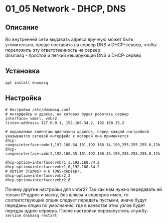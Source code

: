 # 01_05 Network - DHCP, DNS

## Описание
Во внутренней сети выдавать адреса вручную может быть утомительно, проще поставить на сервер DNS и DHCP-сервер, чтобы переложить эту ответственность на сервер.  
dnsmasq - простой и легкий кеширующий DNS и DHCP-сервер

## Установка
`apt install dnsmasq`

## Настройка
```
# Настройки /etc/dnsmasq.conf
# интерфейсы и адреса, на которых будет работать сервер
interface= vmbrl, vmbr2
listen-address= 127.0.0.1, 192.168.34.2, 192.168.35.2

# выдаваемые клиентам диапазоны адресов, перед каждой настройкой указывается сетевой интерфейс к которой она применяется
dhcp-range=interface:vmbr1,192.168.34.101,192.168.34.199,255.255.255.0,12h
dhcp-range=interface:vmbr2,192.168.35.101,192.168.35.199,255.255.255.0,12h

dhcp-option=interface:vmbr1,3,192.168.34.2
dhcp-option=interface:vmbr1,6,192.168.34.2
# Option 3(шлюз) и 6 (DNS-сервер).
dhcp-option=interface:vmbr2,3
dhcp-option=interface:vmbr2,6
```
Почему другие настройки для vmbr2?
Так как нам нужно передавать ей только IP-адрес и маску, без шлюза и серверов имен, то соответствующие опции следует передать пустыми, иначе будут переданы опции по умолчанию, где в качестве этих узлов будет передан адрес сервера.
После настройки перезапустить службу: `service dnsmasq restart`